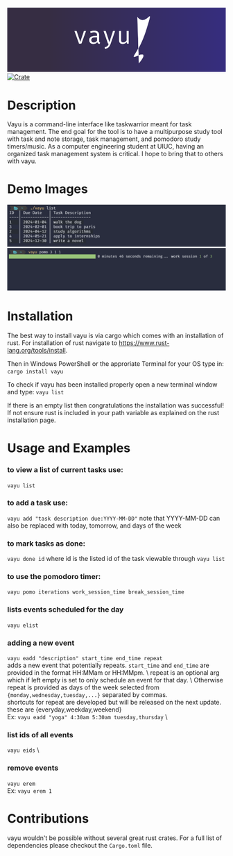 ![banner](banner.png)
[![Crate](https://img.shields.io/crates/v/vayu.svg)](https://crates.io/crates/vayu)

# Description
Vayu is a command-line interface like taskwarrior meant for task management. The end goal for the tool is to have a multipurpose study tool with task and note storage, task management, and pomodoro study timers/music. As a computer engineering student at UIUC, having an organized task management system is critical. I hope to bring that to others with vayu.
# Demo Images
![demo](demo.png)
![demo2](demo2.png)
# Installation
The best way to install vayu is via cargo which comes with an installation of rust. For installation of rust navigate to https://www.rust-lang.org/tools/install.

Then in Windows PowerShell or the approriate Terminal for your OS type in:
`cargo install vayu`

To check if vayu has been installed properly open a new terminal window and type:
`vayu list`

If there is an empty list then congratulations the installation was successful! If not ensure rust is included in your path variable as explained on the rust installation page.
# Usage and Examples
### to view a list of current tasks use:
`vayu list`
### to add a task use:
`vayu add "task description due:YYYY-MM-DD"`
note that YYYY-MM-DD can also be replaced with today, tomorrow, and days of the week
### to mark tasks as done:
`vayu done id`
where id is the listed id of the task viewable through `vayu list`
### to use the pomodoro timer:
`vayu pomo iterations work_session_time break_session_time`
### lists events scheduled for the day
`vayu elist` 
### adding a new event
`vayu eadd "description" start_time end_time repeat` \
adds a new event that potentially repeats. `start_time` and `end_time` are provided in the format HH:MMam or HH:MMpm. \ 
repeat is an optional arg which if left empty is set to only schedule an event for that day. \ 
Otherwise repeat is provided as days of the week selected from `{monday,wednesday,tuesday,...}` separated by commas. \
shortcuts for repeat are developed but will be released on the next update. these are {everyday,weekday,weekend} \
Ex: `vayu eadd "yoga" 4:30am 5:30am tuesday,thursday` \
### list ids of all events
`vayu eids` \
### remove events
`vayu erem` \
Ex: `vayu erem 1`
# Contributions
vayu wouldn't be possible without several great rust crates. For a full list of dependencies please checkout the `Cargo.toml` file. 
